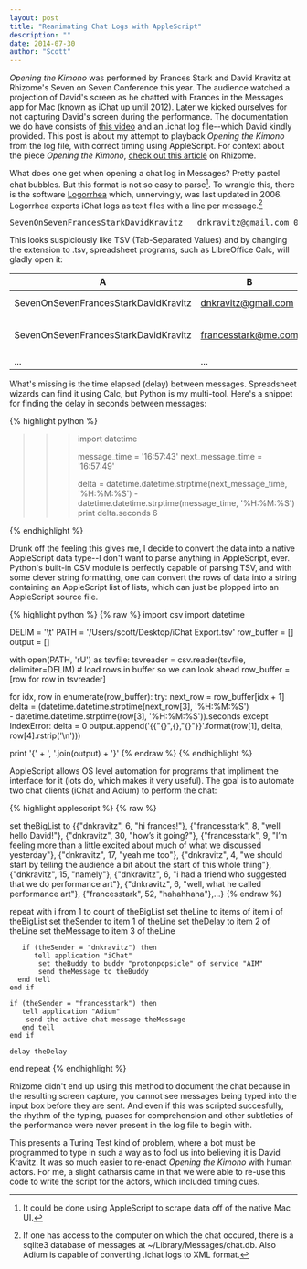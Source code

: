 ```yaml
---
layout: post
title: "Reanimating Chat Logs with AppleScript"
description: ""
date: 2014-07-30
author: "Scott"
---
```


*Opening the Kimono* was performed by Frances Stark and David Kravitz at Rhizome's Seven on Seven Conference this year. The audience watched a projection of David's screen as he chatted with Frances in the Messages app for Mac (known as iChat up until 2012). Later we kicked ourselves for not capturing David's screen during the performance. The documentation we do have consists of [this video](http://vimeo.com/96086719) and an .ichat log file--which David kindly provided. This post is about my attempt to playback *Opening the Kimono* from the log file, with correct timing using AppleScript. For context about the piece *Opening the Kimono*, [check out this article](http://rhizome.org/editorial/2014/jul/29/opening-kimono/) on Rhizome.

<!---{% include image.html url="/assets/img/pycon/dj.jpg" %}

Ad poster. DJ stands for Dow Jones.-->
<!--more-->

What does one get when opening a chat log in Messages? Pretty pastel chat bubbles. But this format is not so easy to parse[^1]. To wrangle this, there is the software [Logorrhea](http://spiny.com/logorrhea/) which, unnervingly, was last updated in 2006. Logorrhea exports iChat logs as text files with a line per message.[^2]

<pre>SevenOnSevenFrancesStarkDavidKravitz	dnkravitz@gmail.com	05/03/2014	16:57:43	hi frances!</pre>

This looks suspiciously like TSV (Tab-Separated Values) and by changing the extension to .tsv, spreadsheet programs, such as LibreOffice Calc, will gladly open it:

|A|B|C|D|E|
|-|-|-|-|-|
|SevenOnSevenFrancesStarkDavidKravitz|dnkravitz@gmail.com|05/03/2014|16:57:43|hi frances!|
|SevenOnSevenFrancesStarkDavidKravitz|francesstark@me.com|05/03/2014|16:57:49|well hello David!|
|...|...|...|...|...|

What's missing is the time elapsed (delay) between messages. Spreadsheet wizards can find it using Calc, but Python is my multi-tool. Here's a snippet for finding the delay in seconds between messages:

{% highlight python %}
>>> import datetime
>>>
>>> message_time = '16:57:43'
>>> next_message_time = '16:57:49'
>>>
>>> delta = datetime.datetime.strptime(next_message_time, '%H:%M:%S') - datetime.datetime.strptime(message_time, '%H:%M:%S')
>>> print delta.seconds
6
>>>
{% endhighlight %}

Drunk off the feeling this gives me, I decide to convert the data into a native AppleScript data type--I don't want to parse anything in AppleScript, ever. Python's built-in CSV module is perfectly capable of parsing TSV, and with some clever string formatting, one can convert the rows of data into a string containing an AppleScript list of lists, which can just be plopped into an AppleScript source file.

{% highlight python %}
{% raw %}
import csv
import datetime


DELIM = '\t'
PATH = '/Users/scott/Desktop/iChat Export.tsv'
row_buffer = []
output = []

with open(PATH, 'rU') as tsvfile:
    tsvreader = csv.reader(tsvfile, delimiter=DELIM)
    # load rows in buffer so we can look ahead
    row_buffer = [row for row in tsvreader] 

for idx, row in enumerate(row_buffer):
    try:
        next_row = row_buffer[idx + 1]
        delta = (datetime.datetime.strptime(next_row[3], '%H:%M:%S')\
                 - datetime.datetime.strptime(row[3], '%H:%M:%S')).seconds
    except IndexError:
        delta = 0
    output.append('{{"{}",{},"{}"}}'.format(row[1], delta, row[4].rstrip('\n')))

print '{' + ', '.join(output) + '}'
{% endraw %}
{% endhighlight %}

AppleScript allows OS level automation for programs that impliment the interface for it (lots do, which makes it very useful). The goal is to automate two chat clients (iChat and Adium) to perform the chat:

{% highlight applescript %}
{% raw %}

set theBigList to {{"dnkravitz", 6, "hi frances!"}, {"francesstark", 8, "well hello David!"}, {"dnkravitz", 30, "how’s it going?"}, {"francesstark", 9, "I’m feeling more than a little excited about much of what we discussed yesterday"}, {"dnkravitz", 17, "yeah me too"}, {"dnkravitz", 4, "we should start by telling the audience a bit about the start of this whole thing"}, {"dnkravitz", 15, "namely"}, {"dnkravitz", 6, "i had a friend who suggested that we do performance art"}, {"dnkravitz", 6, "well, what he called performance art"}, {"francesstark", 52, "hahahhaha"},...}
{% endraw %}

repeat with i from 1 to count of theBigList
       set theLine to items of item i of theBigList
       set theSender to item 1 of theLine
       set theDelay to item 2 of theLine
       set theMessage to item 3 of theLine
       
       if (theSender = "dnkravitz") then
       	  tell application "iChat"
	       set theBuddy to buddy "protonpopsicle" of service "AIM"
	       send theMessage to theBuddy
	  end tell
	end if
					     
	if (theSender = "francesstark") then
	   tell application "Adium"
		send the active chat message theMessage
	   end tell
	end if
								      
	delay theDelay
end repeat
{% endhighlight %}

Rhizome didn't end up using this method to document the chat because in the resulting screen capture, you cannot see messages being typed into the input box before they are sent. And even if this was scripted succesfully, the rhythm of the typing, puases for comprehension and other subtleties of the performance were never present in the log file to begin with.

This presents a Turing Test kind of problem, where a bot must be programmed to type in such a way as to fool us into believing it is David Kravitz. It was so much easier to re-enact *Opening the Kimono* with human actors. For me, a slight catharsis came in that we were able to re-use this code to write the script for the actors, which included timing cues.

[^1]: It could be done using AppleScript to scrape data off of the native Mac UI.

[^2]: If one has access to the computer on which the chat occured, there is a sqlite3 database of messages at ~/Library/Messages/chat.db. Also Adium is capable of converting .ichat logs to XML format.
